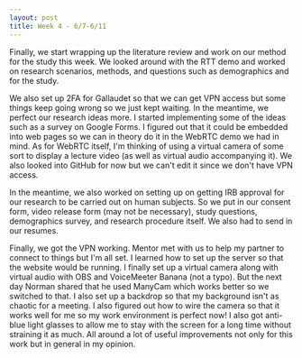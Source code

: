 ```yaml
---
layout: post
title: Week 4 - 6/7-6/11
---
```


Finally, we start wrapping up the literature review and work on our method for the study this week. We looked around with the RTT demo and worked on research scenarios, methods, and questions such as demographics and for the study.

We also set up 2FA for Gallaudet so that we can get VPN access but some things keep going wrong so we just kept waiting. In the meantime, we perfect our research ideas more. I started implementing some of the ideas such as a survey on Google Forms. I figured out that it could be embedded into web pages so we can in theory do it in the WebRTC demo we had in mind. As for WebRTC itself, I'm thinking of using a virtual camera of some sort to display a lecture video (as well as virtual audio accompanying it). We also looked into GitHub for now but we can't edit it since we don't have VPN access.

In the meantime, we also worked on setting up on getting IRB approval for our research to be carried out on human subjects. So we put in our consent form, video release form (may not be necessary), study questions, demographics survey, and research procedure itself. We also had to send in our resumes.

Finally, we got the VPN working. Mentor met with us to help my partner to connect to things but I'm all set. I learned how to set up the server so that the website would be running. I finally set up a virtual camera along with virtual audio with OBS and VoiceMeeter Banana (not a typo). But the next day Norman shared that he used ManyCam which works better so we switched to that. I also set up a backdrop so that my background isn't as chaotic for a meeting. I also figured out how to wire the camera so that it works well for me so my work environment is perfect now! I also got anti-blue light glasses to allow me to stay with the screen for a long time without straining it as much. All around a lot of useful improvements not only for this work but in general in my opinion.
